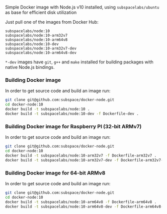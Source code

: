 Simple Docker image with Node.js v10 installed, using `subspacelabs/ubuntu` as base for efficient disk utilization

Just pull one of the images from Docker Hub:
```
subspacelabs/node:10
subspacelabs/node:10-arm32v7
subspacelabs/node:10-arm64v8
subspacelabs/node:10-dev
subspacelabs/node:10-arm32v7-dev
subspacelabs/node:10-arm64v8-dev
```

`*-dev` images have `git`, `g++` and `make` installed for building packages with native Node.js bindings.

### Building Docker image
In order to get source code and build an image run:
```bash
git clone git@github.com:subspace/docker-node.git
cd docker-node:10
docker build -t subspacelabs/node:10 .
docker build -t subspacelabs/node:10-dev -f Dockerfile-dev .
```

### Building Docker image for Raspberry PI (32-bit ARMv7)
In order to get source code and build an image run:
```bash
git clone git@github.com:subspace/docker-node.git
cd docker-node:10
docker build -t subspacelabs/node:10-arm32v7 -f Dockerfile-arm32v7 .
docker build -t subspacelabs/node:10-arm32v7-dev -f Dockerfile-arm32v7-dev .
```


### Building Docker image for 64-bit ARMv8
In order to get source code and build an image run:
```bash
git clone git@github.com:subspace/docker-node.git
cd docker-node:10
docker build -t subspacelabs/node:10-arm64v8 -f Dockerfile-arm64v8 .
docker build -t subspacelabs/node:10-arm64v8-dev -f Dockerfile-arm64v8-dev .
```
